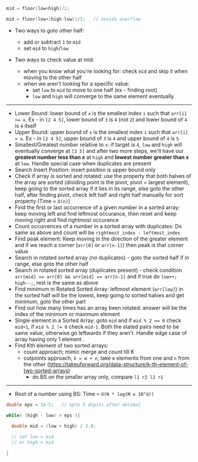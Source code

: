 ```cpp
mid = floor(low+high)/2;

mid = floor(low+(high-low))/2;   // avoids overflow
```

- Two ways to goto other half:
  - add or subtract `1` to `mid`
  - set `mid` to `high`/`low`

- Two ways to check value at mid:
  - when you know what you're looking for: check `mid` and skip it when moving to the other half
  - when we aren't looking for a specific value:
    - set `low` to `mid` to move to one half (ex - finding root)
    - `low` and `high` will converge to the same element eventually 
---
- Lower Bound: lower bound of `x` is the smallest index `i` such that `arr[i] >= x`. Ex - in `[2 4 5]`, lower bound of `3` is `4` (not `2`) and lower bound of `4` is `4` itself
- Upper Bound: upper bound of `x` is the smallest index `i` such that `arr[i] > x`.  Ex - in `[2 4 5]`, upper bound of `3` is `4` and upper bound of `4` is `5`
- Smallest/Greatest number relative to `x`: if target is `4`, `low` and `high` will eventually converge at `[3 5]` and after two more steps, we'll have our **greatest number less than x** at `high` and **lowest number greater than x** at `low`. Handle special case when duplicates are present
- Search Insert Position: insert position is upper bound only
- Check if array is sorted and rotated: use the property that both halves of the array are sorted (dividing point is the pivot, pivot = largest element), keep going to the sorted array if it lies in its range, else goto the other half, after finding pivot, check left half and right half manually for sort property (Time = `O(n)`)
- Find the first or last occurrence of a given number in a sorted array: keep moving left and find leftmost occurance, then reset and keep moving right and find rightmost occurance
- Count occurrences of a number in a sorted array with duplicates: Do same as above and count will be `rightmost_index - leftmost_index`
- Find peak element: Keep moving in the direction of the greater element and if we reach a corner (`arr[0]` or `arr[n-1]`) then peak is that corner value
- Search in rotated sorted array (no duplicates) - goto the sorted half if in range, else goto the other half
- Search in rotated sorted array (duplicates present) - check condition `arr[mid] == arr[0] && arr[mid] == arr[n-1]` and if true do `low++; high--;`, rest is the same as above
- Find minimum in Rotated Sorted Array: leftmost element (`arr[low]`) in the sorted half will be the lowest, keep going to sorted halves and get minimum, goto the other part
- Find out how many times has an array been rotated: answer will be the index of the minimum or maximum element
- Single element in a Sorted Array: goto `mid` and if `mid % 2 == 0` check `mid+1`, if `mid % 2 != 0` check `mid-1`. Both the stated pairs need to be same value, otherwise go leftwards if they aren't. Handle edge case of array having only 1 element .
- Find Kth element of two sorted arrays: 
  - count approach; mimic merge and count till K
  - cutpoints approach, `k = m + n`, take `m` elements from one and `n` from the other (https://takeuforward.org/data-structure/k-th-element-of-two-sorted-arrays)
    - do BS on the smaller array only, compare `l1 r2 l2 r1`
---
- Root of a number using BS: Time = `O(N * log(M x 10^d))`
```cpp
double eps = 1e-5;   // upto 5 digits after decimal

while( (high - low) > eps ){

  double mid = (low + high) / 2.0; 
  
  // set low = mid 
  // or high = mid
  
}
```
